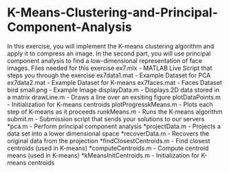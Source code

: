 # K-Means-Clustering-and-Principal-Component-Analysis
In this exercise, you will implement the K-means clustering algorithm and apply it to compress an image. In the second part, you will use principal component analysis to find a low-dimensional representation of face images. Files needed for this exercise ex7.mlx - MATLAB Live Script that steps you through the exercise ex7data1.mat - Example Dataset for PCA ex7data2.mat - Example Dataset for K-means ex7faces.mat - Faces Dataset bird small.png - Example Image displayData.m - Displays 2D data stored in a matrix drawLine.m - Draws a line over an exsiting figure plotDataPoints.m - Initialization for K-means centroids plotProgresskMeans.m - Plots each step of K-means as it proceeds runkMeans.m - Runs the K-means algorithm submit.m - Submission script that sends your solutions to our servers *pca.m - Perform principal component analysis *projectData.m - Projects a data set into a lower dimensional space *recoverData.m - Recovers the original data from the projection *findClosestCentroids.m - Find closest centroids (used in K-means) *computeCentroids.m - Compute centroid means (used in K-means) *kMeansInitCentroids.m - Initialization for K-means centroids
